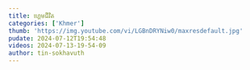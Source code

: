 ```yaml
---
title: ហ្គេមជីវិត
categories: ['Khmer']
thumb: 'https://img.youtube.com/vi/LGBnDRYNiw0/maxresdefault.jpg'
pudate: 2024-07-12T19:54:48
videos: 2024-07-13-19-54-09
author: tin-sokhavuth
---
```

